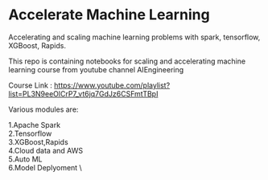 # Accelerate Machine Learning

Accelerating and scaling machine learning problems with spark, tensorflow, XGBoost, Rapids.

This repo is containing notebooks for scaling and accelerating machine learning course from youtube channel AIEngineering

Course Link : https://www.youtube.com/playlist?list=PL3N9eeOlCrP7_vt6jq7GdJz6CSFmtTBpI

Various modules are:

1.Apache Spark \
2.Tensorflow \
3.XGBoost,Rapids \
4.Cloud data and AWS \
5.Auto ML \
6.Model Deplyoment \
